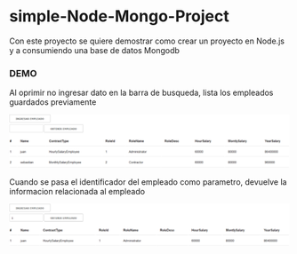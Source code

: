 # simple-Node-Mongo-Project


Con este proyecto se quiere demostrar como crear un proyecto en Node.js y a consumiendo una base de datos Mongodb


### DEMO
Al oprimir no ingresar dato en la barra de busqueda, lista los empleados guardados previamente

![](query.png)


Cuando se pasa el identificador del empleado como parametro, devuelve la informacion relacionada al empleado 

![](query2.png)



